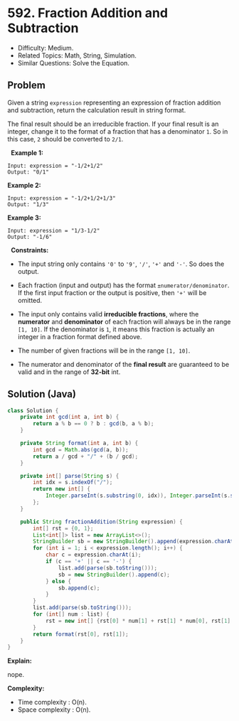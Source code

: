# 592. Fraction Addition and Subtraction

- Difficulty: Medium.
- Related Topics: Math, String, Simulation.
- Similar Questions: Solve the Equation.

## Problem

Given a string ```expression``` representing an expression of fraction addition and subtraction, return the calculation result in string format.

The final result should be an irreducible fraction. If your final result is an integer, change it to the format of a fraction that has a denominator ```1```. So in this case, ```2``` should be converted to ```2/1```.

 
**Example 1:**

```
Input: expression = "-1/2+1/2"
Output: "0/1"
```

**Example 2:**

```
Input: expression = "-1/2+1/2+1/3"
Output: "1/3"
```

**Example 3:**

```
Input: expression = "1/3-1/2"
Output: "-1/6"
```

 
**Constraints:**


	
- The input string only contains ```'0'``` to ```'9'```, ```'/'```, ```'+'``` and ```'-'```. So does the output.
	
- Each fraction (input and output) has the format ```±numerator/denominator```. If the first input fraction or the output is positive, then ```'+'``` will be omitted.
	
- The input only contains valid **irreducible fractions**, where the **numerator** and **denominator** of each fraction will always be in the range ```[1, 10]```. If the denominator is ```1```, it means this fraction is actually an integer in a fraction format defined above.
	
- The number of given fractions will be in the range ```[1, 10]```.
	
- The numerator and denominator of the **final result** are guaranteed to be valid and in the range of **32-bit** int.



## Solution (Java)

```java
class Solution {
    private int gcd(int a, int b) {
        return a % b == 0 ? b : gcd(b, a % b);
    }

    private String format(int a, int b) {
        int gcd = Math.abs(gcd(a, b));
        return a / gcd + "/" + (b / gcd);
    }

    private int[] parse(String s) {
        int idx = s.indexOf("/");
        return new int[] {
            Integer.parseInt(s.substring(0, idx)), Integer.parseInt(s.substring(idx + 1))
        };
    }

    public String fractionAddition(String expression) {
        int[] rst = {0, 1};
        List<int[]> list = new ArrayList<>();
        StringBuilder sb = new StringBuilder().append(expression.charAt(0));
        for (int i = 1; i < expression.length(); i++) {
            char c = expression.charAt(i);
            if (c == '+' || c == '-') {
                list.add(parse(sb.toString()));
                sb = new StringBuilder().append(c);
            } else {
                sb.append(c);
            }
        }
        list.add(parse(sb.toString()));
        for (int[] num : list) {
            rst = new int[] {rst[0] * num[1] + rst[1] * num[0], rst[1] * num[1]};
        }
        return format(rst[0], rst[1]);
    }
}
```

**Explain:**

nope.

**Complexity:**

* Time complexity : O(n).
* Space complexity : O(n).
